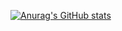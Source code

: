 [![Anurag's GitHub stats](https://github-readme-stats.vercel.app/api?username=Richard-Bian)](https://github.com/anuraghazra/github-readme-stats)
